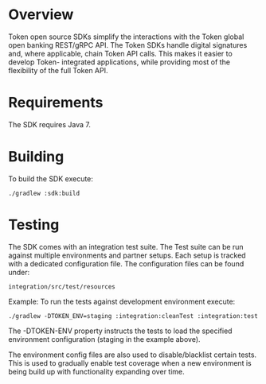 Overview
========
Token open source SDKs simplify the interactions with the Token global open banking REST/gRPC API. The Token SDKs handle digital signatures and, where applicable, chain Token API calls. This makes it easier to develop Token- integrated applications, while providing most of the flexibility of the full Token API.

Requirements
============
The SDK requires Java 7.

Building
========
To build the SDK execute:

```
./gradlew :sdk:build
```

Testing
=======
The SDK comes with an integration test suite. The Test suite can be run against multiple environments and partner setups. Each setup is tracked with a dedicated configuration file. The configuration files can be found under:

```
integration/src/test/resources
```

Example: To run the tests against development environment execute:

```
./gradlew -DTOKEN_ENV=staging :integration:cleanTest :integration:test
```

The -DTOKEN-ENV property instructs the tests to load the specified environment configuration (staging in the example above).

The environment config files are also used to disable/blacklist certain tests. This is used to gradually enable test coverage when a new environment is being build up with functionality expanding over time.
